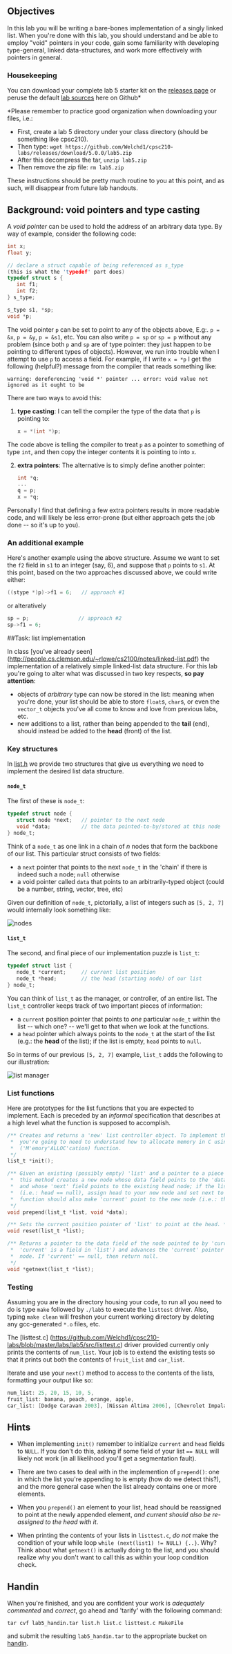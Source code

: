 ## Objectives

In this lab you will be writing a bare-bones implementation of a singly linked list. 
When you're done with this lab, you should understand and be able to employ 
"void" pointers in your code, gain some familiarity with developing type-general, linked
data-structures, and work more effectively with pointers in general.

### Housekeeping
You can download your complete lab 5 starter kit on the 
[releases page](https://github.com/Welchd1/cpsc210-labs/releases) or peruse the default 
[lab sources](https://github.com/Welchd1/cpsc210-labs/tree/master/labs/lab5/src) here on 
Github*

*Please remember to practice good organization when downloading your files, i.e.:

* First, create a lab 5 directory under your class directory (should be something like cpsc210).
* Then type: `wget https://github.com/Welchd1/cpsc210-labs/releases/download/5.0.0/lab5.zip `
* After this decompress the tar, `unzip lab5.zip`
* Then remove the zip file: `rm lab5.zip`

These instructions should be pretty much routine to you at this point, and as such, will disappear from future lab handouts.

## Background: void pointers and type casting

A *void pointer* can be used to hold the address of an arbitrary data type. By way of 
example, consider the following code:

```c
int x;
float y;

// declare a struct capable of being referenced as s_type 
(this is what the 'typedef' part does)
typedef struct s {  
   int f1;
   int f2;
} s_type;

s_type s1, *sp;
void *p;
```

The void pointer `p` can be set to point to any of the objects above, E.g:. `p = &x`, 
`p = &y`, `p = &s1`, etc. You can also write `p = sp` or `sp = p` without any problem 
(since both `p` and `sp` are of type pointer: they just happen to be pointing to 
different types of objects). However, we run into trouble when I attempt to use `p` to 
access a field. For example, if I write `x = *p` I get the following (helpful?) message 
from the compiler that reads something like:
```
warning: dereferencing 'void *' pointer ... error: void value not ignored as it ought to be
```

There are two ways to avoid this:

1. **type casting**: I can tell the compiler the type of the data that `p` is pointing to:
    ```c
    x = *(int *)p;
    ```
The code above is telling the compiler to treat `p` as a pointer to something of type 
`int`, and then copy the integer contents it is pointing to into `x`.

2.  **extra pointers**: The alternative is to simply define another pointer:

    ```c
    int *q;
    ...
    q = p;
    x = *q;
    ```
Personally I find that defining a few extra pointers results in more readable code, and 
will likely be less error-prone (but either approach gets the job done -- 
so it's up to you).

### An additional example

Here's another example using the above structure. Assume we want to set the `f2` field 
in `s1` to an integer (say, 6), and suppose that `p` points to `s1`. At this point, based 
on the two approaches discussed above, we could write either:
```c
((stype *)p)->f1 = 6;   // approach #1
```
or alteratively
```c
sp = p;                // approach #2
sp->f1 = 6;
```

##Task: list implementation

In class [you've already seen]
(http://people.cs.clemson.edu/~rlowe/cs2100/notes/linked-list.pdf) the implementation of 
a relatively simple linked-list data structure. For this lab you're going to alter what 
was discussed in two key respects, **so pay attention**:

* objects of *arbitrary* type can now be stored in the list:
  meaning when you're done, your list should be able to store `float`s, `char`s, or even 
  the `vector_t` objects you've all come to know and love from previous labs, etc.
* new additions to a list, rather than being appended to the **tail** (end), should 
instead be added to the **head** (front) of the list. 

### Key structures
In [list.h](https://github.com/Welchd1/cpsc210-labs/blob/master/labs/lab5/src/list.h) we 
provide two structures that give us everything we need to implement the desired list data 
structure. 

#### `node_t`
The first of these is `node_t`:
```c
typedef struct node {
   struct node *next;	// pointer to the next node
   void *data;			// the data pointed-to-by/stored at this node
} node_t;
```
Think of a `node_t` as one link in a chain of *n* nodes that form the backbone of
our list. This particular struct consists of two fields: 
* a `next` pointer that points to the next `node_t` in the 'chain' if there is indeed 
such a node; `null` otherwise
* a void pointer called `data` that points to an arbitrarily-typed object
(could be a number, string, vector, tree, etc)

Given our definition of `node_t`, pictorially, a list of integers such as `[5, 2, 7]` 
would internally look something like:

![nodes](https://github.com/Welchd1/cpsc210-labs/blob/master/labs/lab5/node_diag1.png)

#### `list_t`

The second, and final piece of our implementation puzzle is `list_t`:
```c
typedef struct list {
   node_t *current;		// current list position 
   node_t *head;		// the head (starting node) of our list
} node_t;
```

You can think of `list_t` as the manager, or controller, of an entire list. The `list_t`
controller keeps track of two important pieces of information:
* a `current` position pointer that points to *one* particular `node_t`
within the list -- which one? -- we'll get to that when we look at the functions.
* a `head` pointer which always points to the `node_t` at the start of the list (e.g.: the **head** of the list);
if the list is empty, `head` points to `null`.

So in terms of our previous `[5, 2, 7]` example, `list_t` adds the following to 
our illustration:

![list manager](https://github.com/Welchd1/cpsc210-labs/blob/master/labs/lab5/node_diag2.png)

### List functions

Here are prototypes for the list functions that you are expected to implement. Each is 
preceded by an *informal* specification that describes at a high level what the function 
is supposed to accomplish.

```c
/** Creates and returns a 'new' list controller object. To implement this correctly,
 *  you're going to need to understand how to allocate memory in C using the malloc 
 *  ('M'emory'ALLOC'cation) function.
 */
list_t *init();

/** Given an existing (possibly empty) 'list' and a pointer to a piece of 'data', 
 *  this method creates a new node whose data field points to the 'data' parameter, 
 *  and whose 'next' field points to the existing head node; if the list is empty 
 *  (i.e.: head == null), assign head to your new node and set next to null. This
 *  function should also make 'current' point to the new node (i.e.: the new 'head').
 */
void prepend(list_t *list, void *data);

/** Sets the current position pointer of 'list' to point at the head. */
void reset(list_t *list);

/** Returns a pointer to the data field of the node pointed to by 'current' (remember:
 *  'current' is a field in 'list') and advances the 'current' pointer to the next 
 *  node. If 'current' == null, then return null. 
 */
void *getnext(list_t *list);
```

### Testing

Assuming you are in the directory housing your code, to run all you need to do is type 
`make` followed by `./lab5` to execute the `listtest` driver. Also, typing `make clean` 
will freshen your current working directory by deleting any gcc-generated `*.o` 
files, etc.

The [listtest.c]
(https://github.com/Welchd1/cpsc210-labs/blob/master/labs/lab5/src/listtest.c) driver 
provided currently only prints the contents of `num_list`. Your job is to extend the 
existing tests so that it prints out both the contents of `fruit_list` and `car_list`. 

Iterate and use your `next()` method to access to the contents of the lists,
formatting your output like so:

```c
num_list: 25, 20, 15, 10, 5,
fruit_list: banana, peach, orange, apple,
car_list: [Dodge Caravan 2003], [Nissan Altima 2006], [Chevrolet Impala 2007],
```

## Hints

* When implementing `init()` remember to initialize `current` and `head` 
fields to `NULL`. If you don't do this, asking if some field of your list `== NULL` will 
likely not work (in all likelihood you'll get a segmentation fault).

* There are two cases to deal with in the implemention of `prepend()`: one in which the
list you're appending to is empty (how do we detect this?), and the more general case 
when the list already contains one or more elements.

* When you `prepend()` an element to your list, head should be reassigned to point at 
the newly appended element, *and current should also be re-assigned to the 
head with it*.

* When printing the contents of your lists in `listtest.c`, *do not* make the condition
of your while loop `while (next(list1) != NULL) {..}`. Why? Think about what `getnext()` 
is actually doing to the list, and you should realize why you don't want to call this as 
within your loop condition check.

## Handin

When you're finished, and you are confident your work is *adequately commented* and 
*correct*, go ahead and 'tarify' with the following command:
```
tar cvf lab5_handin.tar list.h list.c listtest.c MakeFile
```
and submit the resulting `lab5_handin.tar` to the appropriate bucket on 
[handin](https://handin.cs.clemson.edu/courses/).
